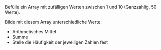 Befülle ein Array mit zufälligen Werten zwischen 1 und 10 (Ganzzahlig, 50 Werte).

Bilde mit diesem Array unterschiedliche Werte:

- Arithmetisches Mittel
- Summe
- Stelle die Häufigkeit der jeweiligen Zahlen fest
